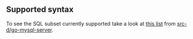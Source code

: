 ## Supported syntax

To see the SQL subset currently supported take a look at [this list](https://github.com/src-d/go-mysql-server/blob/5a9075414ef5cc7799a551289f81cd6d34242eaf/SUPPORTED.md) from [src-d/go-mysql-server](https://github.com/src-d/go-mysql-server).
